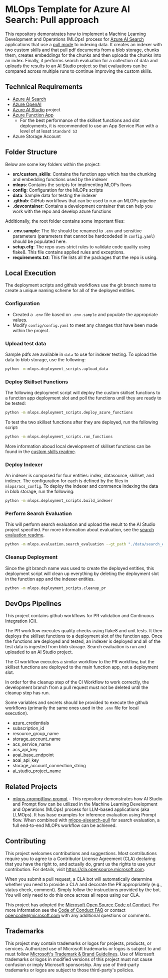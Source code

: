 # MLOps Template for Azure AI Search: Pull approach

This repository demonstrates how to implement a Machine Learning Development and Operations (MLOps) process for [Azure AI Search](https://learn.microsoft.com/en-us/azure/search/) applications that use a [pull mode](https://learn.microsoft.com/en-us/azure/search/search-what-is-data-import#pulling-data-into-an-index) to indexing data. It creates an indexer with two custom skills and that pull pdf documents from a blob storage, chunks them, creates embeddings for the chunks and then uploads the chunks into an index. Finally, it performs search evaluation for a collection of data and uploads the results to an [AI Studio](https://learn.microsoft.com/en-us/azure/ai-studio/) project so that evaluations can be compared across multiple runs to continue improving the custom skills.

## Technical Requirements

- [Azure AI Search](https://learn.microsoft.com/en-us/azure/search/)
- [Azure OpenAI](https://learn.microsoft.com/en-us/azure/ai-services/openai/overview)
- [Azure AI Studio](https://learn.microsoft.com/en-us/azure/ai-studio/) project
- [Azure Function App](https://learn.microsoft.com/en-us/azure/azure-functions/)
  - For the best performance of the skillset functions and slot deployments, it is recommended to use an App Service Plan with a level of at least `Standard S3`
- Azure Storage Account

## Folder Structure

Below are some key folders within the project:

- **src/custom_skills**: Contains the function app which has the chunking and embedding functions used by the indexer
- **mlops**: Contains the scripts for implmenting MLOPs flows
- **config**: Configuration for the MLOPs scripts
- **data**: Sample data for testing the indexer
- **.github**: GitHub workflows that can be used to run an MLOPs pipeline
- **.devcontainer**: Contains a development container that can help you work with the repo and develop azure functions

Additionally, the root folder contains some important files:

- **.env.sample**: The file should be renamed to `.env` and sensitive parameters (parameters that cannot be hardcodeded in `config.yaml`) should be populated here.
- **setup.cfg**: The repo uses strict rules to validate code quality using flake8. This file contains applied rules and exceptions.
- **requirements.txt**: This file lists all the packages that the repo is using.

## Local Execution

The deployment scripts and github workflows use the git branch name to create a unique naming scheme for all of the deployed entities.

### Configuration

- Created a `.env` file based on `.env.sample` and populate the appropriate values.
- Modify `config/config.yaml` to meet any changes that have been made within the project.

### Upload test data

Sample pdfs are available in `data` to use for indexer testing.  To upload the data to blob storage, use the following:

```sh
python -m mlops.deployment_scripts.upload_data
```

### Deploy Skillset Functions

The following deployment script will deploy the custom skillset functions to a function app deployment slot and poll the functions until they are ready to be tested:

```sh
python -m mlops.deployment_scripts.deploy_azure_functions
```

To test the two skillset functions after they are deployed, run the following script:

```sh
python -m mlops.deployment_scripts.run_functions
```

More information aboud local development of skillset functions can be found in the [custom skills readme](./src/custom_skills/readme.md).

### Deploy Indexer

An indexer is composed for four entities: index, datasource, skillset, and indexer.  The configuration for each is defined by the files in `mlops/acs_config`. To deploy the indexer and commence indexing the data in blob storage, run the following:

```sh
python -m mlops.deployment_scripts.build_indexer
```

### Perform Search Evaluation

This will perform search evaluation and upload the result to the AI Studio project specified. For more information about evaluation, see the [search evaluation readme](/mlops/evaluation/readme.md).

```sh
python -m mlops.evaluation.search_evaluation --gt_path "./data/search_evaluation_data.jsonl"  --index_name <INDEX_NAME> --semantic_config <SEMANTIC_CONFIG_NAME>`
```

### Cleanup Deployment

Since the git branch name was used to create the deployed entities, this deployment script will clean up everything by deleting the deployment slot in the function app and the indexer entities.

```sh
python -m mlops.deployment_scripts.cleanup_pr
```

## DevOps Pipelines

This project contains github workflows for PR validation and Continuous Integration (CI).

The PR workflow executes quality checks using flake8 and unit tests. It then deploys the skillset functions to a deployment slot of the function app.  Once the functions are deployed and tested, an indexer is deployed and all of the test data is ingested from blob storage.  Search evaluation is run and uploaded to an AI Studio project.

The CI workflow executes a similar workflow to the PR workflow, but the skillset functions are deployed to the main function app, not a deployment slot.

In order for the cleanup step of the CI Workflow to work correctly, the development branch from a pull request must not be deleted until the cleanup step has run.

Some variables and secrets should be provided to execute the github workflows (primarily the same ones used in the `.env` file for local execution).

- azure_credentials
- subscription_id
- resource_group_name
- storage_account_name
- acs_service_name
- acs_api_key
- aoai_base_endpoint
- aoai_api_key
- storage_account_connection_string
- ai_studio_project_name

## Related Projects

- [mlops-promptflow-prompt](https://github.com/microsoft/mlops-promptflow-prompt) - This repository demonstrates how AI Studio and Prompt flow can be utilized in the Machine Learning Development and Operations (MLOps) process for LLM-based applications (aka LLMOps). It has base examples for inference evaluation using Prompt flow. When combined with [mlops-aisearch-pull](/README.md) for search evaluation, a full end-to-end MLOPs workflow can be achieved.

## Contributing

This project welcomes contributions and suggestions.  Most contributions require you to agree to a
Contributor License Agreement (CLA) declaring that you have the right to, and actually do, grant us
the rights to use your contribution. For details, visit <https://cla.opensource.microsoft.com>.

When you submit a pull request, a CLA bot will automatically determine whether you need to provide
a CLA and decorate the PR appropriately (e.g., status check, comment). Simply follow the instructions
provided by the bot. You will only need to do this once across all repos using our CLA.

This project has adopted the [Microsoft Open Source Code of Conduct](https://opensource.microsoft.com/codeofconduct/).
For more information see the [Code of Conduct FAQ](https://opensource.microsoft.com/codeofconduct/faq/) or
contact [opencode@microsoft.com](mailto:opencode@microsoft.com) with any additional questions or comments.

## Trademarks

This project may contain trademarks or logos for projects, products, or services. Authorized use of Microsoft
trademarks or logos is subject to and must follow
[Microsoft's Trademark & Brand Guidelines](https://www.microsoft.com/en-us/legal/intellectualproperty/trademarks/usage/general).
Use of Microsoft trademarks or logos in modified versions of this project must not cause confusion or imply Microsoft sponsorship.
Any use of third-party trademarks or logos are subject to those third-party's policies.
